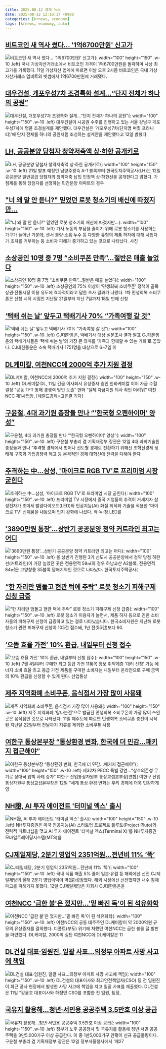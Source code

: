 ```yaml
---
title: 2025.08.12 경제 뉴스
date: 2025-08-12 12:10:17 +0900
categories: [krnews, economy]
tags: [krnews, economy, auto]
---
```

## [비트코인 새 역사 썼다… '1억6700만원' 신고가](https://n.news.naver.com/mnews/article/008/0005234346)

![비트코인 새 역사 썼다… '1억6700만원' 신고가](https://mimgnews.pstatic.net/image/origin/008/2025/08/11/5234346.jpg?type=nf220_150){: width="100" height="150" .w-10 .left}
국내 가상자산거래소에서 비트코인 가격이 1억6700만원을 돌파하며 사상 최고가를 기록했다. 11일 가상자산 업계에 따르면 이날 오후 2시쯤 비트코인은 국내 가상자산거래소 업비트와 빗썸에서 1억6700만원에 거래됐다.

## [대우건설, 개포우성7차 조경특화 설계…“단지 전체가 하나의 공원”](https://n.news.naver.com/mnews/article/366/0001099730)

![대우건설, 개포우성7차 조경특화 설계…“단지 전체가 하나의 공원”](https://mimgnews.pstatic.net/image/origin/366/2025/08/12/1099730.jpg?type=nf220_150){: width="100" height="150" .w-10 .left}
대우건설이 시공권 수주를 진행하고 있는 서울 강남구 개포우성7차에 명품 조경설계를 제안했다. 대우건설은 ‘개포우성7차(단지명 써밋 프라니티)’에 단지 전체를 하나의 공원처럼 조성하는 설계안을 제안했다고 12일 밝혔다

## [LH, 공공분양 당첨자 청약저축액 상·하한 공개키로](https://n.news.naver.com/mnews/article/001/0015560610)

![LH, 공공분양 당첨자 청약저축액 상·하한 공개키로](https://mimgnews.pstatic.net/image/origin/001/2025/08/12/15560610.jpg?type=nf220_150){: width="100" height="150" .w-10 .left}
21일 발표 예정인 남양주왕숙 A-1 블록부터 한국토지주택공사(LH)는 12일 공공분양 일반공급 당첨자의 청약저축 납입 인정액 상·하한선을 공개한다고 밝혔다. 가점제를 통해 당첨자를 선정하는 민간분양 아파트의 경우

## ["너 왜 말 안 듣니?" 믿었던 로봇 청소기의 배신에 따졌지만...](https://n.news.naver.com/mnews/article/018/0006087706)

!["너 왜 말 안 듣니?" 믿었던 로봇 청소기의 배신에 따졌지만...](https://mimgnews.pstatic.net/image/origin/018/2025/08/12/6087706.jpg?type=nf220_150){: width="100" height="150" .w-10 .left}
가사 노동의 부담을 줄이기 위해 로봇 청소기를 사용하는 가구가 늘어난 가운데, 센서 불량·소음·누수 등 다양한 유형의 제품 하자에 대해 사업자가 조치를 거부하는 등 소비자 피해가 증가하고 있는 것으로 나타났다. 사진

## [소상공인 10명 중 7명 “소비쿠폰 만족”…절반은 매출 늘었다](https://n.news.naver.com/mnews/article/028/0002760717)

![소상공인 10명 중 7명 “소비쿠폰 만족”…절반은 매출 늘었다](https://mimgnews.pstatic.net/image/origin/028/2025/08/12/2760717.jpg?type=nf220_150){: width="100" height="150" .w-10 .left}
소상공인의 75% 이상이 ‘민생회복 소비쿠폰’ 정책이 골목상권·전통시장 이용 유도에 효과적이라고 답한 조사 결과가 나왔다. 1차 민생회복 소비쿠폰은 신청 시작 시점인 지난달 21일부터 지난 7일까지 18일 만에 신청

## [‘택배 쉬는 날’ 앞두고 택배기사 70% “가족여행 갈 것”](https://n.news.naver.com/mnews/article/009/0005540037)

![‘택배 쉬는 날’ 앞두고 택배기사 70% “가족여행 갈 것”](https://mimgnews.pstatic.net/image/origin/009/2025/08/12/5540037.jpg?type=nf220_150){: width="100" height="150" .w-10 .left}
CJ대한통운, 택배기사 대상 설문조사 결과 발표 CJ대한통운의 택배기사들은 ‘택배 쉬는 날’의 가장 큰 의미를 ‘가족과 함께할 수 있는 기회’로 꼽았다. CJ대한통운은 소속 택배기사 1751명을 대상으로 6~7일 이

## [DL케미칼, 여천NCC에 2000억 추가 지원 결정](https://n.news.naver.com/mnews/article/016/0002512806)

![DL케미칼, 여천NCC에 2000억 추가 지원 결정](https://mimgnews.pstatic.net/image/origin/016/2025/08/11/2512806.jpg?type=nf220_150){: width="100" height="150" .w-10 .left}
DL케미칼·DL, 11일 긴급 이사회서 유상증자 승인 한화케미칼 이어 자금 수혈 결정 “공동 TFT 통해 경쟁력 방안 도출” 한화 “실제 자금지원 의사 확인 어려워” 여천NCC 제1사업장. [헤럴드경제=고은결 기자]

## [구윤철, 4대 과기원 총장들 만나 “‘한국형 오펜하이머’ 양성”](https://n.news.naver.com/mnews/article/018/0006087889)

![구윤철, 4대 과기원 총장들 만나 “‘한국형 오펜하이머’ 양성”](https://mimgnews.pstatic.net/image/origin/018/2025/08/12/6087889.jpg?type=nf220_150){: width="100" height="150" .w-10 .left}
구윤철 부총리 겸 기획재정부 장관은 12일 4대 과학기술원 총장들과 만나 “추격형 경제에서 벗어나 선도형 경제로 전환하기 위해선 초혁신경제 생태계 구축과 기업경쟁력 제고 등 본격적인 경제 대혁신에 전력을 다해야 한다

## [추격하는 中…삼성, '마이크로 RGB TV'로 프리미엄 시장 굳힌다](https://n.news.naver.com/mnews/article/277/0005636067)

![추격하는 中…삼성, '마이크로 RGB TV'로 프리미엄 시장 굳힌다](https://mimgnews.pstatic.net/image/origin/277/2025/08/12/5636067.jpg?type=nf220_150){: width="100" height="150" .w-10 .left}
프리미엄 TV 시장에서 중국 기업들의 추격이 거세지자 삼성전자가 초미세 발광다이오드(LED)와 인공지능(AI) 화질 최적화 기술을 적용한 '마이크로 TV' 신제품을 내놓으며 입지 강화에 나섰다. 적·녹·청 LED를

## ['3890만원 통장'…상반기 공공분양 청약 커트라인 최고는 어디](https://n.news.naver.com/mnews/article/003/0013416333)

!['3890만원 통장'…상반기 공공분양 청약 커트라인 최고는 어디](https://mimgnews.pstatic.net/image/origin/003/2025/08/12/13416333.jpg?type=nf220_150){: width="100" height="150" .w-10 .left}
올 상반기 진행된 3기 신도시 공공분양에서 청약 당첨 하한선(커트라인)이 가장 높았던 곳은 전용면적 59㎡의 경우 하남교산 A2블록, 전용면적 84㎡은 고양창릉 S5블록 당해지역인 것으로 나타났다. 한국토지주택공사(

## [“한 자리만 맴돌고 현관 턱에 추락” 로봇 청소기 피해구제 신청 급증](https://n.news.naver.com/mnews/article/056/0012007073)

![“한 자리만 맴돌고 현관 턱에 추락” 로봇 청소기 피해구제 신청 급증](https://mimgnews.pstatic.net/image/origin/056/2025/08/12/12007073.jpg?type=nf220_150){: width="100" height="150" .w-10 .left}
로봇 청소기 이용자가 늘면서, 제품 하자 등으로 인한 소비자들의 피해구제 신청이 급증하고 있는 걸로 나타났습니다. 한국소비자원은 지난해 로봇 청소기 관련 피해구제 신청이 105건 접수돼, 1년 전(55건)보다 90.

## [‘으뜸 효율 가전’ 10% 환급, 내일부터 신청 접수](https://n.news.naver.com/mnews/article/023/0003922620)

![‘으뜸 효율 가전’ 10% 환급, 내일부터 신청 접수](https://mimgnews.pstatic.net/image/origin/023/2025/08/12/3922620.jpg?type=nf220_150){: width="100" height="150" .w-10 .left}
7월 4일부터 구매한 최고 등급 가전 11품목 정보 취약계층 ‘대리 신청’ 가능 에너지 소비 효율 최고 등급 가전 제품을 구매한 소비자는 내일부터 온라인으로 구매 금액의 10% 환급을 신청할 수 있게 된다. 산업통상

## [제주 지역화폐 소비쿠폰, 음식점서 가장 많이 사용돼](https://n.news.naver.com/mnews/article/001/0015559760)

![제주 지역화폐 소비쿠폰, 음식점서 가장 많이 사용돼](https://mimgnews.pstatic.net/image/origin/001/2025/08/11/15559760.jpg?type=nf220_150){: width="100" height="150" .w-10 .left}
제주 지역화폐 '탐나는전'으로 발급된 민생회복 소비쿠폰이 가장 많이 쓰인 곳은 음식점인 것으로 나타났다. 11일 제주도에 따르면 민생회복 소비쿠폰 충전이 시작된 지난달 22일부터 전날까지 지류를 제외한 소비쿠폰 사용

## [여한구 통상본부장 “통상환경 변화, 한국에 더 민감…패키지 접근해야”](https://n.news.naver.com/mnews/article/016/0002512977)

![여한구 통상본부장 “통상환경 변화, 한국에 더 민감…패키지 접근해야”](https://mimgnews.pstatic.net/image/origin/016/2025/08/12/2512977.jpg?type=nf220_150){: width="100" height="150" .w-10 .left}
제32차 PECC 특별 강연…“상호의존성 무기로 상대국 압박 사례 증가” 여한구 산업통상자원부 통상교섭본부장[연합] 여한구 산업통상자원부 통상교섭본부장은 12일 “세계 통상 환경 변화는 우리 경제에 더욱 민감하게 영

## [NH證, AI 투자 에이전트 '터미널 엑스' 출시](https://n.news.naver.com/mnews/article/277/0005635443)

![NH證, AI 투자 에이전트 '터미널 엑스' 출시](https://mimgnews.pstatic.net/image/origin/277/2025/08/11/5635443.jpg?type=nf220_150){: width="100" height="150" .w-10 .left}
NH투자증권은 미국 인공지능(AI) 스타트업 프로젝트 플루토(Project Pluto)와 전략적 파트너십을 맺고 AI 투자 에이전트 '터미널 엑스(Terminal X)'를 NH투자증권 모바일트레이딩시스템(MTS)을

## [CJ제일제당, 2분기 영업익 2351억원…전년비 11% ‘뚝’](https://n.news.naver.com/mnews/article/009/0005540040)

![CJ제일제당, 2분기 영업익 2351억원…전년비 11% ‘뚝’](https://mimgnews.pstatic.net/image/origin/009/2025/08/12/5540040.jpg?type=nf220_150){: width="100" height="150" .w-10 .left}
국내 식품 매출 5% 줄어 일본·유럽 등 해외에선 선전 CJ제일제당의 올해 2분기 영업이익이 역(逆)성장했다. 해외 시장에선 선전했지만 내수 침체 파고를 피해가지 못했다. 12일 CJ제일제당은 자회사 CJ대한통운을

## [여천NCC '급한 불'은 껐지만…'밑 빠진 독'이 된 석유화학](https://n.news.naver.com/mnews/article/008/0005234551)

![여천NCC '급한 불'은 껐지만…'밑 빠진 독'이 된 석유화학](https://mimgnews.pstatic.net/image/origin/008/2025/08/12/5234551.jpg?type=nf220_150){: width="100" height="150" .w-10 .left}
여천NCC의 공동 대주주인 DL케미칼이 약 2000억원 규모의 유상증자를 결의했다. 디폴트(부도) 위기에 처했던 여천NCC는 급한 불을 끌 발판을 마련했다. DL케미칼, 2000억 실탄 여천NCC에 DL케미칼은 11

## [DL건설 대표·임원진, 일괄 사표…의정부 아파트 사망 사고에 책임](https://n.news.naver.com/mnews/article/005/0001795189)

![DL건설 대표·임원진, 일괄 사표…의정부 아파트 사망 사고에 책임](https://mimgnews.pstatic.net/image/origin/005/2025/08/11/1795189.jpg?type=nf220_150){: width="100" height="150" .w-10 .left}
DL건설의 대표이사와 최고안전책임자(CSO) 등 전 임원진이 최근 공사 현장에서 발생한 사망 사고에 책임을 지고 일괄 사표를 제출했다. DL건설은 11일 “강윤호 대표이사와 하정민 CSO를 포함한 전 임원, 팀장,

## [국유지 활용해...청년·서민용 공공주택 3.5만호 이상 공급](https://n.news.naver.com/mnews/article/469/0000881101)

![국유지 활용해...청년·서민용 공공주택 3.5만호 이상 공급](https://mimgnews.pstatic.net/image/origin/469/2025/08/12/881101.jpg?type=nf220_150){: width="100" height="150" .w-10 .left}
정부가 노후 공공청사 및 국유지를 활용해 청년·서민 공공주택을 3만5,000가구 이상 공급한다. 이 중 1만5,000가구 안팎이 신규 공급물량이다. 구윤철 부총리 겸 기획재정부 장관은 12일 정부서울청사에서 '제27


